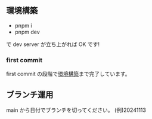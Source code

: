 ## 環境構築

- pnpm i
- pnpm dev

で dev server が立ち上がれば OK です!

### first commit

first commit の段階で[環境構築](https://ubugeeei.github.io/chibivue/00-introduction/040-setup-project.html)まで完了しています。

## ブランチ運用

main から日付でブランチを切ってください。
(例)20241113
